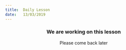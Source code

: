 ```yaml
---
title:  Daily Lesson
date:   13/03/2019
---
```


### <center>We are working on this lesson</center>
<center>Please come back later</center>